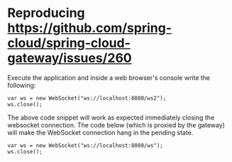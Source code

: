 # Reproducing https://github.com/spring-cloud/spring-cloud-gateway/issues/260

Execute the application and inside a web browser's console write the following:

```
var ws = new WebSocket("ws://localhost:8080/ws2");
ws.close();
```
The above code snippet will work as expected immediately closing the websocket connection. The code below (which is proxied by the gateway) will make the WebSocket connection hang in the pending state.

```
var ws = new WebSocket("ws://localhost:8080/ws");
ws.close();
```
